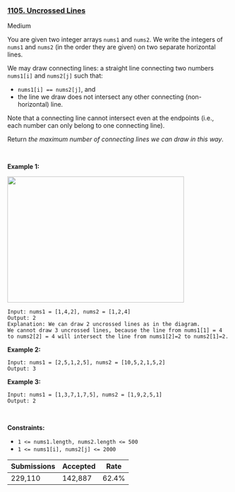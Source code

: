 ### [1105. Uncrossed Lines](https://leetcode.com/problems/uncrossed-lines/?envType=daily-question&envId=2023-05-11)

Medium

You are given two integer arrays `` nums1 `` and `` nums2 ``. We write the integers of `` nums1 `` and `` nums2 `` (in the order they are given) on two separate horizontal lines.

We may draw connecting lines: a straight line connecting two numbers `` nums1[i] `` and `` nums2[j] `` such that:

*   `` nums1[i] == nums2[j] ``, and
*   the line we draw does not intersect any other connecting (non-horizontal) line.

Note that a connecting line cannot intersect even at the endpoints (i.e., each number can only belong to one connecting line).

Return _the maximum number of connecting lines we can draw in this way_.

 

<strong class="example">Example 1:</strong>

<img alt="" src="https://assets.leetcode.com/uploads/2019/04/26/142.png" style="width: 400px; height: 286px;"/>

```
Input: nums1 = [1,4,2], nums2 = [1,2,4]
Output: 2
Explanation: We can draw 2 uncrossed lines as in the diagram.
We cannot draw 3 uncrossed lines, because the line from nums1[1] = 4 to nums2[2] = 4 will intersect the line from nums1[2]=2 to nums2[1]=2.
```

<strong class="example">Example 2:</strong>

```
Input: nums1 = [2,5,1,2,5], nums2 = [10,5,2,1,5,2]
Output: 3
```

<strong class="example">Example 3:</strong>

```
Input: nums1 = [1,3,7,1,7,5], nums2 = [1,9,2,5,1]
Output: 2
```

 

__Constraints:__

*   `` 1 <= nums1.length, nums2.length <= 500 ``
*   `` 1 <= nums1[i], nums2[j] <= 2000 ``

| Submissions    | Accepted     | Rate   |
| -------------- | ------------ | ------ |
| 229,110 | 142,887 | 62.4% |